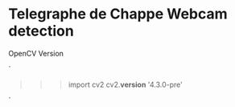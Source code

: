 Telegraphe de Chappe Webcam detection
=====================================

OpenCV Version

`
>>> import cv2
>>> cv2.__version__
'4.3.0-pre'
>>> 
`
